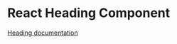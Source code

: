 <!-- @license CC0-1.0 -->

# React Heading Component

[Heading documentation](../../../css/src/components/heading/README.md)
